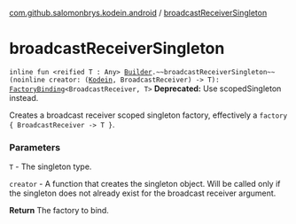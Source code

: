 [com.github.salomonbrys.kodein.android](index.md) / [broadcastReceiverSingleton](.)

# broadcastReceiverSingleton

`inline fun <reified T : Any> `[`Builder`](../com.github.salomonbrys.kodein/-kodein/-builder/index.md)`.~~broadcastReceiverSingleton~~(noinline creator: (`[`Kodein`](../com.github.salomonbrys.kodein/-kodein/index.md)`, BroadcastReceiver) -> T): `[`FactoryBinding`](../com.github.salomonbrys.kodein/-factory-binding/index.md)`<BroadcastReceiver, T>`
**Deprecated:** Use scopedSingleton instead.

Creates a broadcast receiver scoped singleton factory, effectively a `factory { BroadcastReceiver -> T }`.

### Parameters

`T` - The singleton type.

`creator` - A function that creates the singleton object. Will be called only if the singleton does not already exist for the broadcast receiver argument.

**Return**
The factory to bind.

